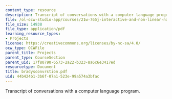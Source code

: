 ```yaml
---
content_type: resource
description: Transcript of conversations with a computer language program.
file: /ol-ocw-studio-app/courses/21w-765j-interactive-and-non-linear-narrative-theory-and-practice-spring-2004/44b424b13b6f07a1523e99a574a3bfac_bradysconvrstion.pdf
file_size: 14938
file_type: application/pdf
learning_resource_types:
- Projects
license: https://creativecommons.org/licenses/by-nc-sa/4.0/
ocw_type: OCWFile
parent_title: Projects
parent_type: CourseSection
parent_uid: 17f80790-6573-2a22-b323-8a6c6e3417ed
resourcetype: Document
title: bradysconvrstion.pdf
uid: 44b424b1-3b6f-07a1-523e-99a574a3bfac
---
```

Transcript of conversations with a computer language program.
